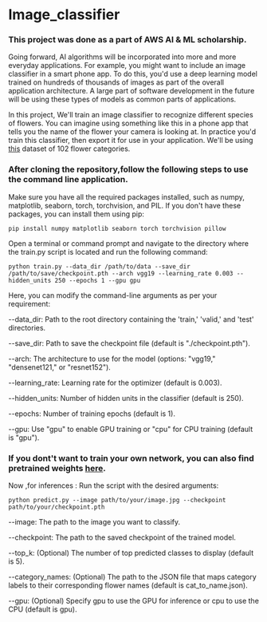 # Image_classifier
### This project was done as a part of AWS AI & ML scholarship. 

Going forward, AI algorithms will be incorporated into more and more everyday applications. For example, you might want to include an image classifier in a smart phone app. To do this, you'd use a deep learning model trained on hundreds of thousands of images as part of the overall application architecture. A large part of software development in the future will be using these types of models as common parts of applications.

In this project, We'll train an image classifier to recognize different species of flowers. You can imagine using something like this in a phone app that tells you the name of the flower your camera is looking at. In practice you'd train this classifier, then export it for use in your application. We'll be using [this](https://www.robots.ox.ac.uk/~vgg/data/flowers/102/index.html) dataset of 102 flower categories.

### After cloning the repository,follow the following steps to use the command line application.

Make sure you have all the required packages installed, such as numpy, matplotlib, seaborn, torch, torchvision, and PIL. If you don't have these packages, you can install them using pip:
```
pip install numpy matplotlib seaborn torch torchvision pillow
```
Open a terminal or command prompt and navigate to the directory where the train.py script is located and run the following command:
```
python train.py --data_dir /path/to/data --save_dir /path/to/save/checkpoint.pth --arch vgg19 --learning_rate 0.003 --hidden_units 250 --epochs 1 --gpu gpu
```
Here, you can modify the command-line arguments as per your requirement:

--data_dir: Path to the root directory containing the 'train,' 'valid,' and 'test' directories.

--save_dir: Path to save the checkpoint file (default is "./checkpoint.pth").

--arch: The architecture to use for the model (options: "vgg19," "densenet121," or "resnet152").

--learning_rate: Learning rate for the optimizer (default is 0.003).

--hidden_units: Number of hidden units in the classifier (default is 250).

--epochs: Number of training epochs (default is 1).

--gpu: Use "gpu" to enable GPU training or "cpu" for CPU training (default is "gpu").

### If you dont't want to train your own network, you can also find pretrained weights [here](https://drive.google.com/file/d/1FP4HTH5J8aVbbnztwTzm-HNSTS6f0KqT/view?usp=sharing).
Now ,for inferences :
Run the script with the desired arguments:
```
python predict.py --image path/to/your/image.jpg --checkpoint path/to/your/checkpoint.pth
```

--image: The path to the image you want to classify.

--checkpoint: The path to the saved checkpoint of the trained model.

--top_k: (Optional) The number of top predicted classes to display (default is 5).

--category_names: (Optional) The path to the JSON file that maps category labels to their corresponding flower names (default is cat_to_name.json).

--gpu: (Optional) Specify gpu to use the GPU for inference or cpu to use the CPU (default is gpu).

